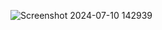 
![Screenshot 2024-07-10 142939](https://github.com/TirnaSil/GreenKart-Veg-and-Fruits-Cart/assets/155720609/034cdd20-5f68-4929-bcb3-0061870e3f6d)
